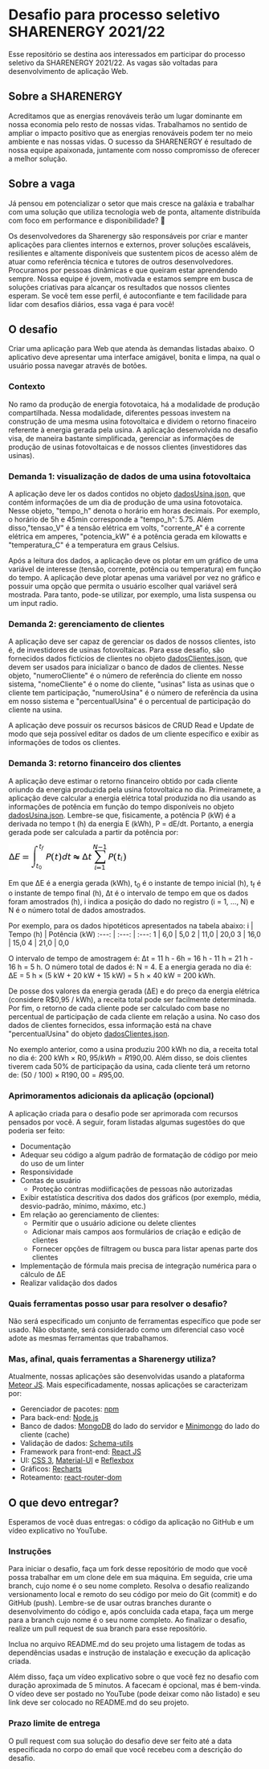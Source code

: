# Desafio para processo seletivo SHARENERGY 2021/22
   Esse repositório se destina aos interessados em participar do processo seletivo da SHARENERGY 2021/22. As vagas são voltadas para desenvolvimento de aplicação  Web.

## Sobre a SHARENERGY
Acreditamos que as energias renováveis terão um lugar dominante em nossa economia pelo resto de nossas vidas. Trabalhamos no sentido de ampliar o impacto positivo que as energias renováveis podem ter no meio ambiente e nas nossas vidas. O sucesso da SHARENERGY é resultado de nossa equipe apaixonada, juntamente com nosso compromisso de oferecer a melhor solução.

## Sobre a vaga
Já pensou em potencializar o setor que mais cresce na galáxia e trabalhar com uma solução que utiliza tecnologia web de ponta, altamente distribuída com foco em performance e disponibilidade? 👀

Os desenvolvedores da Sharenergy são responsáveis por criar e manter aplicações para clientes internos e externos, prover soluções escaláveis, resilientes e altamente disponíveis que sustentem picos de acesso além de atuar como referência técnica e tutores de outros desenvolvedores. Procuramos por pessoas dinâmicas e que queiram estar aprendendo sempre. Nossa equipe é jovem, motivada e estamos sempre em busca de soluções criativas para alcançar os resultados que nossos clientes esperam. Se você tem esse perfil, é autoconfiante e tem facilidade para lidar com desafios diários, essa vaga é para você!

## O desafio
   Criar uma aplicação para Web que atenda às demandas listadas abaixo. O aplicativo deve apresentar uma interface amigável, bonita e limpa, na qual o usuário possa navegar através de botões.
### Contexto
   No ramo da produção de energia fotovotaica, há a modalidade de produção compartilhada. Nessa modalidade, diferentes pessoas investem na construção de uma mesma usina fotovoltaica e dividem o retorno finaceiro referente à energia gerada pela usina. A aplicação desenvolvida no desafio visa, de maneira bastante simplificada, gerenciar as informações de produção de usinas fotovoltaicas e de nossos clientes (investidores das usinas).
### Demanda 1: visualização de dados de uma usina fotovoltaica
   A aplicação deve ler os dados contidos no objeto [dadosUsina.json](dadosUsina.json), que contém informações de um dia de produção de uma usina fotovotaica. Nesse objeto, "tempo_h" denota o horário em horas decimais. Por exemplo, o horário de 5h e 45min corresponde a "tempo_h": 5.75. Além disso,"tensao_V" é a tensão elétrica em volts, "corrente_A" é a corrente elétrica em amperes, "potencia_kW" é a potência gerada em kilowatts e "temperatura_C" é a temperatura em graus Celsius.
   
   Após a leitura dos dados, a aplicação deve os plotar em um gráfico de uma variável de interesse (tensão, corrente, potência ou temperatura) em função do tempo. A aplicação deve plotar apenas uma variável por vez no gráfico e possuir uma opção que permita o usuário escolher qual variável será mostrada. Para tanto, pode-se utilizar, por exemplo, uma lista suspensa ou um input radio.
### Demanda 2: gerenciamento de clientes
   A aplicação deve ser capaz de gerenciar os dados de nossos clientes, isto é, de investidores de usinas fotovoltaicas. Para esse desafio, são fornecidos dados fictícios de clientes no objeto [dadosClientes.json](dadosClientes.json), que devem ser usados para inicializar o banco de dados de clientes. Nesse objeto, "numeroCliente" é o número de referência do cliente em nosso sistema, "nomeCliente" é o nome do cliente, "usinas" lista as usinas que o cliente tem participação, "numeroUsina" é o número de referência da usina em nosso sistema e "percentualUsina" é o percentual de participação do cliente na usina.
   
   A aplicação deve possuir os recursos básicos de CRUD Read e Update de modo que seja possível editar os dados de um cliente específico e exibir as informações de todos os clientes.
### Demanda 3: retorno financeiro dos clientes
   A aplicação deve estimar o retorno financeiro obtido por cada cliente oriundo da energia produzida pela usina fotovoltaica no dia. Primeiramete, a aplicação deve calcular a energia elétrica total produzida no dia usando as informações de potência em função do tempo disponíveis no objeto [dadosUsina.json](dadosUsina.json). Lembre-se que, fisicamente, a potência P (kW) é a derivada no tempo t (h) da energia E (kWh), P = dE/dt. Portanto, a energia gerada pode ser calculada a partir da potência por: 
      
   ![Equação para ΔE](equation.jpg)
   <!--
      Imagem gerada pelo site: http://www.sciweavers.org/free-online-latex-equation-editor
      Foi usado o comando LaTeX: " \Delta E = \int_{t_0}^{t_f}P(t)dt  \approx \Delta t  \sum_{i = 1}^{N-1} P(t_i) "
      Font: Arev (padrão), Font size: 12 (padrão)
   -->
   Em que ΔE é a energia gerada (kWh), t<sub>0</sub> é o instante de tempo inicial (h), t<sub>f</sub> é o instante de tempo final (h), Δt é o intervalo de tempo em que os dados foram amostrados (h), i indica a posição do dado no registro (i = 1, ..., N) e N é o número total de dados amostrados.

   Por exemplo, para os dados hipotéticos apresentados na tabela abaixo:
i | Tempo (h) | Potência (kW)
:---: | :---: | :---:
1 | 6,0 | 5,0
2 | 11,0 | 20,0
3 | 16,0 | 15,0
4 | 21,0 | 0,0

   O intervalo de tempo de amostragem é: Δt = 11 h - 6h = 16 h - 11 h = 21 h - 16 h = 5 h. O número total de dados é: N = 4. E a energia gerada no dia é: ΔE = 5 h &times; (5 kW + 20 kW + 15 kW) = 5 h &times; 40 kW = 200 kWh.
   
   De posse dos valores da energia gerada (ΔE) e do preço da energia elétrica (considere R$0,95 / kWh), a receita total pode ser facilmente determinada. Por fim, o retorno de cada cliente pode ser calculado com base no percentual de participação de cada cliente em relação a usina. No caso dos dados de clientes fornecidos, essa informação está na chave "percentualUsina" do objeto [dadosClientes.json](dadosClientes.json).

   No exemplo anterior, como a usina produziu 200 kWh no dia, a receita total no dia é: 200 kWh &times; R$0,95 / kWh = R$190,00. Além disso, se dois clientes tiverem cada 50% de participação da usina, cada cliente terá um retorno de: (50 / 100) &times; R$190,00 = R$95,00.
### Aprimoramentos adicionais da aplicação (opcional)
   A aplicação criada para o desafio pode ser aprimorada com recursos pensados por você. A seguir, foram listadas algumas sugestões do que poderia ser feito:
* Documentação
* Adequar seu código a algum padrão de formatação de código por meio do uso de um linter 
* Responsividade
* Contas de usuário
   * Proteção contras modiificações de pessoas não autorizadas
* Exibir estatística descritiva dos dados dos gráficos (por exemplo, média, desvio-padrão, mínimo, máximo, etc.)
* Em relação ao gerenciamento de clientes: 
   * Permitir que o usuário adicione ou delete clientes
   * Adicionar mais campos aos formulários de criação e edição de clientes
   * Fornecer opções de filtragem ou busca para listar apenas parte dos clientes
* Implementação de fórmula mais precisa de integração numérica para o cálculo de ΔE
* Realizar validação dos dados 
### Quais ferramentas posso usar para resolver o desafio?
   Não será especificado um conjunto de ferramentas específico que pode ser usado. Não obstante, será considerado como um diferencial caso você adote as mesmas ferramentas que trabalhamos. 
### Mas, afinal, quais ferramentas a Sharenergy utiliza?
   Atualmente, nossas aplicações são desenvolvidas usando a plataforma [Meteor JS](https://www.meteor.com/). Mais especificadamente, nossas aplicações se caracterizam por:
* Gerenciador de pacotes: [npm](https://www.npmjs.com/get-npm)
* Para back-end: [Node.js](https://nodejs.org/en/)
* Banco de dados: [MongoDB](https://www.mongodb.com/) do lado do servidor e [Minimongo](https://guide.meteor.com/collections.html) do lado do cliente (cache)
* Validação de dados: [Schema-utils](https://www.npmjs.com/package/schema-utils) 
* Framework para front-end: [React JS](https://pt-br.reactjs.org/)
* UI: [CSS 3](https://www.w3.org/Style/CSS/), [Material-UI](https://material-ui.com/pt/) e [Reflexbox](https://rebassjs.org/reflexbox/)
* Gráficos: [Recharts](https://recharts.org/en-US/)
* Roteamento: [react-router-dom](https://www.npmjs.com/package/react-router-dom)
## O que devo entregar?
   Esperamos de você duas entregas: o código da aplicação no GitHub e um vídeo explicativo no YouTube.
### Instruções
   Para iniciar o desafio, faça um fork desse repositório de modo que você possa trabalhar em um clone dele em sua máquina. Em seguida, crie uma branch, cujo nome é o seu nome completo. Resolva o desafio realizando versionamento local e remoto do seu código por meio do Git (commit) e do GitHub (push). Lembre-se de usar outras branches durante o desenvolvimento do código e, após concluida cada etapa, faça um merge para a branch cujo nome é o seu nome completo. Ao finalizar o desafio, realize um pull request de sua branch para esse repositório.

   Inclua no arquivo README.md do seu projeto uma listagem de todas as dependências usadas e instrução de instalação e execução da aplicação criada.

   Além disso, faça um vídeo explicativo sobre o que você fez no desafio com duração aproximada de 5 minutos. A facecam é opcional, mas é bem-vinda. O vídeo deve ser postado no YouTube (pode deixar como não listado) e seu link deve ser colocado no README.md do seu projeto.
### Prazo limite de entrega
   O pull request com sua solução do desafio deve ser feito até a data especificada no corpo do email que você recebeu com a descrição do desafio.
